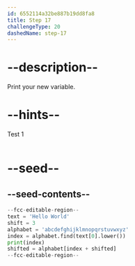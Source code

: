 ```yaml
---
id: 6552114a32be887b19dd8fa8
title: Step 17
challengeType: 20
dashedName: step-17
---
```


# --description--

Print your new variable.

# --hints--

Test 1

```js

```

# --seed--

## --seed-contents--

```py
--fcc-editable-region--
text = 'Hello World'
shift = 3
alphabet = 'abcdefghijklmnopqrstuvwxyz'
index = alphabet.find(text[0].lower())
print(index)
shifted = alphabet[index + shifted]
--fcc-editable-region--
```
